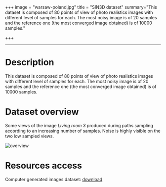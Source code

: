 +++
image = "warsaw-poland.jpg"
title = "SIN3D dataset"
summary="This dataset is composed of 80 points of view of photo realistics images with different level of samples for each. The most noisy image is of 20 samples and the reference one (the most converged image obtained) is of 10000 samples."

+++ 


--- 

# Description

This dataset is composed of 80 points of view of photo realistics images with different level of samples for each. The most noisy image is of 20 samples and the reference one (the most converged image obtained) is of 10000 samples.

# Dataset overview

Some views of the image _Living room 3_ produced during paths sampling according to an increasing number of samples. Noise is highly visible on the two low sampled views.

![overview](/datasets/dataset_overview.png#width60 "Overview")

# Resources access

Computer generated images dataset: [download](/datasets/SIN3D_dataset.tar)
